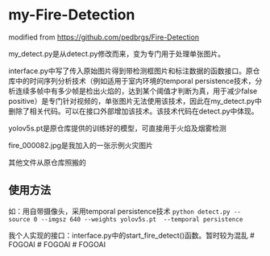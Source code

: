 # my-Fire-Detection
modified from https://github.com/pedbrgs/Fire-Detection

my_detect.py是从detect.py修改而来，变为专门用于处理单张图片。

interface.py中写了传入原始图片得到带检测框图片和标注数据的函数接口。原仓库中的时间序列分析技术（例如适用于室内环境的temporal persistence技术，分析连续多帧中有多少帧是检出火焰的，达到某个阈值才判断为真，用于减少false positive）是专门针对视频的，单张图片无法使用该技术，因此在my_detect.py中删除了相关代码。可以在接口外部增加该技术。该技术代码在detect.py中体现。

yolov5s.pt是原仓库提供的训练好的模型，可直接用于火焰及烟雾检测

fire_000082.jpg是我加入的一张示例火灾图片

其他文件从原仓库照搬的

## 使用方法
如：用自带摄像头，采用temporal persistence技术
```python detect.py --source 0 --imgsz 640 --weights yolov5s.pt  --temporal persistence```

我个人实现的接口：interface.py中的start_fire_detect()函数。暂时较为混乱
#   F O G O A I  
 #   F O G O A I  
 #   F O G O A I  
 